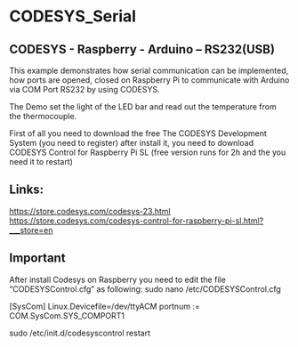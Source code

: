 # CODESYS_Serial
## CODESYS - Raspberry - Arduino – RS232(USB)

This example demonstrates how serial communication can be implemented, how ports are opened, 
closed on Raspberry Pi to communicate with Arduino via COM Port RS232 by using CODESYS.

The Demo set the light of the LED bar and read out the temperature from the thermocouple.

First of all you need to download the free The CODESYS Development System (you need to register) after install it, 
you need to download CODESYS Control for Raspberry Pi SL (free version  runs for 2h and the you need it to restart)

## Links:
https://store.codesys.com/codesys-23.html
https://store.codesys.com/codesys-control-for-raspberry-pi-sl.html?___store=en

## Important
After install Codesys on Raspberry you need to edit the file “CODESYSControl.cfg” as following:
sudo nano /etc/CODESYSControl.cfg 

[SysCom]
Linux.Devicefile=/dev/ttyACM 
portnum := COM.SysCom.SYS_COMPORT1

sudo /etc/init.d/codesyscontrol restart
